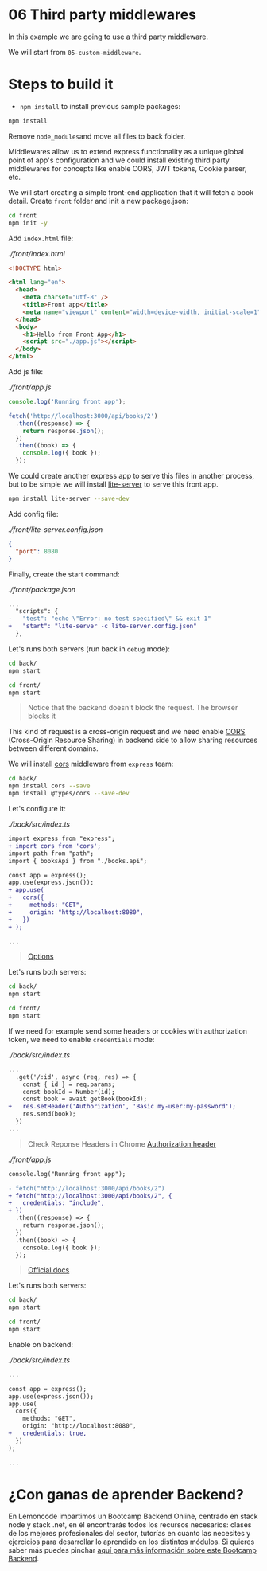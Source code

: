 # 06 Third party middlewares

In this example we are going to use a third party middleware.

We will start from `05-custom-middleware`.

# Steps to build it

- `npm install` to install previous sample packages:

```bash
npm install

```

Remove `node_modules`and move all files to back folder.

Middlewares allow us to extend express functionality as a unique global point of app's configuration and we could install existing third party middlewares for concepts like enable CORS, JWT tokens, Cookie parser, etc.

We will start creating a simple front-end application that it will fetch a book detail. Create `front` folder and init a new package.json:

```bash
cd front
npm init -y
```

Add `index.html` file:

_./front/index.html_

```html
<!DOCTYPE html>

<html lang="en">
  <head>
    <meta charset="utf-8" />
    <title>Front app</title>
    <meta name="viewport" content="width=device-width, initial-scale=1" />
  </head>
  <body>
    <h1>Hello from Front App</h1>
    <script src="./app.js"></script>
  </body>
</html>
```

Add js file:

_./front/app.js_

```javascript
console.log('Running front app');

fetch('http://localhost:3000/api/books/2')
  .then((response) => {
    return response.json();
  })
  .then((book) => {
    console.log({ book });
  });
```

We could create another express app to serve this files in another process, but to be simple we will install [lite-server](https://github.com/johnpapa/lite-server) to serve this front app.

```bash
npm install lite-server --save-dev
```

Add config file:

_./front/lite-server.config.json_

```json
{
  "port": 8080
}
```

Finally, create the start command:

_./front/package.json_

```diff
...
  "scripts": {
-   "test": "echo \"Error: no test specified\" && exit 1"
+   "start": "lite-server -c lite-server.config.json"
  },
```

Let's runs both servers (run back in `debug` mode):

```bash
cd back/
npm start

cd front/
npm start

```

> Notice that the backend doesn't block the request. The browser blocks it

This kind of request is a cross-origin request and we need enable [CORS](https://developer.mozilla.org/en-US/docs/Web/HTTP/CORS) (Cross-Origin Resource Sharing) in backend side to allow sharing resources between different domains.

We will install [cors](https://github.com/expressjs/cors) middleware from `express` team:

```bash
cd back/
npm install cors --save
npm install @types/cors --save-dev

```

Let's configure it:

_./back/src/index.ts_

```diff
import express from "express";
+ import cors from 'cors';
import path from "path";
import { booksApi } from "./books.api";

const app = express();
app.use(express.json());
+ app.use(
+   cors({
+     methods: "GET",
+     origin: "http://localhost:8080",
+   })
+ );

...

```

> [Options](https://github.com/expressjs/cors#configuration-options)

Let's runs both servers:

```bash
cd back/
npm start

cd front/
npm start

```

If we need for example send some headers or cookies with authorization token, we need to enable `credentials` mode:

_./back/src/index.ts_

```diff
...
  .get('/:id', async (req, res) => {
    const { id } = req.params;
    const bookId = Number(id);
    const book = await getBook(bookId);
+   res.setHeader('Authorization', 'Basic my-user:my-password');
    res.send(book);
  })
...
```

> Check Reponse Headers in Chrome
> [Authorization header](https://developer.mozilla.org/en-US/docs/Web/HTTP/Headers/Authorization)

_./front/app.js_

```diff
console.log("Running front app");

- fetch("http://localhost:3000/api/books/2")
+ fetch("http://localhost:3000/api/books/2", {
+   credentials: "include",
+ })
  .then((response) => {
    return response.json();
  })
  .then((book) => {
    console.log({ book });
  });

```

> [Official docs](https://developer.mozilla.org/en-US/docs/Web/HTTP/Headers/Access-Control-Allow-Credentials)

Let's runs both servers:

```bash
cd back/
npm start

cd front/
npm start

```

Enable on backend:

_./back/src/index.ts_

```diff
...

const app = express();
app.use(express.json());
app.use(
  cors({
    methods: "GET",
    origin: "http://localhost:8080",
+   credentials: true,
  })
);

...

```

# ¿Con ganas de aprender Backend?

En Lemoncode impartimos un Bootcamp Backend Online, centrado en stack node y stack .net, en él encontrarás todos los recursos necesarios: clases de los mejores profesionales del sector, tutorías en cuanto las necesites y ejercicios para desarrollar lo aprendido en los distintos módulos. Si quieres saber más puedes pinchar [aquí para más información sobre este Bootcamp Backend](https://lemoncode.net/bootcamp-backend#bootcamp-backend/banner).
